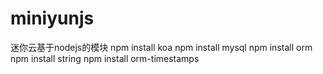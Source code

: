 # miniyunjs
迷你云基于nodejs的模块
npm install koa
npm install mysql
npm install orm
npm install string
npm install orm-timestamps
